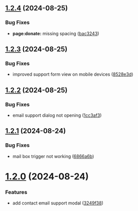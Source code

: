 ## [1.2.4](https://github.com/onesoft-sudo/sudobot-dashboard/compare/v1.2.3...v1.2.4) (2024-08-25)


### Bug Fixes

* **page:donate:** missing spacing ([bac3243](https://github.com/onesoft-sudo/sudobot-dashboard/commit/bac3243a29cc98cfb2704c79bd711fee49e61153))



## [1.2.3](https://github.com/onesoft-sudo/sudobot-dashboard/compare/v1.2.2...v1.2.3) (2024-08-25)


### Bug Fixes

* improved support form view on mobile devices ([8528e3d](https://github.com/onesoft-sudo/sudobot-dashboard/commit/8528e3d173bc6da931a9077810d23f6a8d84c63e))



## [1.2.2](https://github.com/onesoft-sudo/sudobot-dashboard/compare/v1.2.1...v1.2.2) (2024-08-25)


### Bug Fixes

* email support dialog not opening ([1cc3af3](https://github.com/onesoft-sudo/sudobot-dashboard/commit/1cc3af32a5e121be7605a5c28b624af8ef37da26))



## [1.2.1](https://github.com/onesoft-sudo/sudobot-dashboard/compare/v1.2.0...v1.2.1) (2024-08-24)


### Bug Fixes

* mail box trigger not working ([6866a6b](https://github.com/onesoft-sudo/sudobot-dashboard/commit/6866a6b0982d92b7319f28a8c3504498f7e6c021))



# [1.2.0](https://github.com/onesoft-sudo/sudobot-dashboard/compare/v1.1.1...v1.2.0) (2024-08-24)


### Features

* add contact email support modal ([3249f38](https://github.com/onesoft-sudo/sudobot-dashboard/commit/3249f382f5c807a14d7bae6614e7896f646f6af8))



